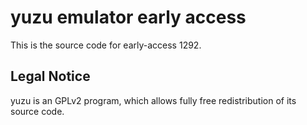 yuzu emulator early access
=============

This is the source code for early-access 1292.

## Legal Notice

yuzu is an GPLv2 program, which allows fully free redistribution of its source code.